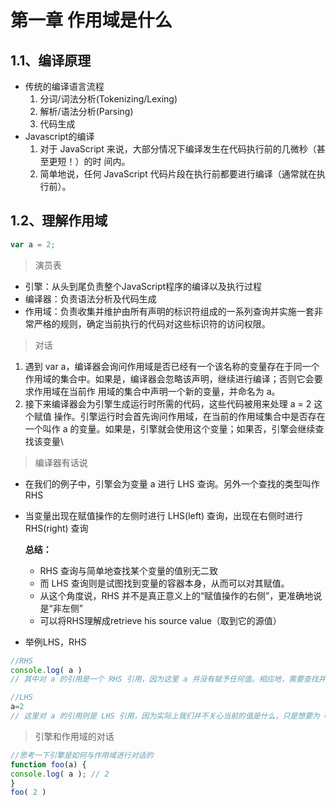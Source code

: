 # 第一章 作用域是什么

## 1.1、编译原理
- 传统的编译语言流程
    1. 分词/词法分析(Tokenizing/Lexing)
    2. 解析/语法分析(Parsing)
    3. 代码生成
- Javascript的编译
    1. 对于 JavaScript 来说，大部分情况下编译发生在代码执行前的几微秒（甚至更短！）的时
    间内。
    2. 简单地说，任何 JavaScript 代码片段在执行前都要进行编译（通常就在执行前）。

## 1.2、理解作用域
```javascript
var a = 2;
```
> 演员表
- 引擎：从头到尾负责整个JavaScript程序的编译以及执行过程
- 编译器：负责语法分析及代码生成
- 作用域：负责收集并维护由所有声明的标识符组成的一系列查询并实施一套非常严格的规则，确定当前执行的代码对这些标识符的访问权限。
> 对话
1. 遇到 var a，编译器会询问作用域是否已经有一个该名称的变量存在于同一个作用域的集合中。如果是，编译器会忽略该声明，继续进行编译；否则它会要求作用域在当前作
用域的集合中声明一个新的变量，并命名为 a。
2. 接下来编译器会为引擎生成运行时所需的代码，这些代码被用来处理 a = 2 这个赋值
操作。引擎运行时会首先询问作用域，在当前的作用域集合中是否存在一个叫作 a 的变量。如果是，引擎就会使用这个变量；如果否，引擎会继续查找该变量\

> 编译器有话说
- 在我们的例子中，引擎会为变量 a 进行 LHS 查询。另外一个查找的类型叫作 RHS
- 当变量出现在赋值操作的左侧时进行 LHS(left) 查询，出现在右侧时进行 RHS(right) 查询

    **总结：**
    - RHS 查询与简单地查找某个变量的值别无二致
    - 而 LHS 查询则是试图找到变量的容器本身，从而可以对其赋值。
    - 从这个角度说，RHS 并不是真正意义上的“赋值操作的右侧”，更准确地说是“非左侧”
    - 可以将RHS理解成retrieve his source value（取到它的源值）

- 举例LHS，RHS
```javascript   
//RHS
console.log( a )
// 其中对 a 的引用是一个 RHS 引用，因为这里 a 并没有赋予任何值。相应地，需要查找并取得 a 的值，这样才能将值传递给 console.log(..)
```
```javascript   
//LHS
a=2
// 这里对 a 的引用则是 LHS 引用，因为实际上我们并不关心当前的值是什么，只是想要为 =2 这个赋值操作找到一个目标。
```

> 引擎和作用域的对话
```javascript
//思考一下引擎是如何与作用域进行对话的
function foo(a) {
console.log( a ); // 2
}
foo( 2 )
```